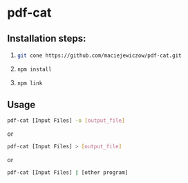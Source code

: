 # pdf-cat
## Installation steps:
1. ```bash
   git cone https://github.com/maciejewiczow/pdf-cat.git
   ```
1. ```bash
   npm install
   ```
1. ```bash
   npm link
   ```

## Usage
```bash
pdf-cat [Input Files] -o [output_file]
```
or
```bash
pdf-cat [Input Files] > [output_file]
```
or
```bash
pdf-cat [Input Files] | [other program]
```
